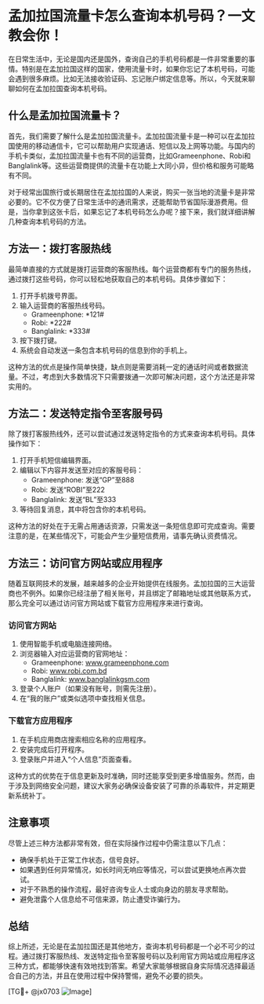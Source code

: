 # 孟加拉国流量卡怎么查询本机号码？一文教会你！

在日常生活中，无论是国内还是国外，查询自己的手机号码都是一件非常重要的事情。特别是在孟加拉国这样的国家，使用流量卡时，如果你忘记了本机号码，可能会遇到很多麻烦。比如无法接收验证码、忘记账户绑定信息等。所以，今天就来聊聊如何在孟加拉国查询本机号码。

## 什么是孟加拉国流量卡？

首先，我们需要了解什么是孟加拉国流量卡。孟加拉国流量卡是一种可以在孟加拉国使用的移动通信卡，它可以帮助用户实现通话、短信以及上网等功能。与国内的手机卡类似，孟加拉国流量卡也有不同的运营商，比如Grameenphone、Robi和Banglalink等。这些运营商提供的流量卡在功能上大同小异，但价格和服务可能略有不同。

对于经常出国旅行或长期居住在孟加拉国的人来说，购买一张当地的流量卡是非常必要的。它不仅方便了日常生活中的通讯需求，还能帮助节省国际漫游费用。但是，当你拿到这张卡后，如果忘记了本机号码怎么办呢？接下来，我们就详细讲解几种查询本机号码的方法。

## 方法一：拨打客服热线

最简单直接的方式就是拨打运营商的客服热线。每个运营商都有专门的服务热线，通过拨打这些号码，你可以轻松地获取自己的本机号码。具体步骤如下：

1. 打开手机拨号界面。
2. 输入运营商的客服热线号码。
   - Grameenphone: *121#
   - Robi: *222#
   - Banglalink: *333#
3. 按下拨打键。
4. 系统会自动发送一条包含本机号码的信息到你的手机上。

这种方法的优点是操作简单快捷，缺点则是需要消耗一定的通话时间或者数据流量。不过，考虑到大多数情况下只需要拨通一次即可解决问题，这个方法还是非常实用的。

## 方法二：发送特定指令至客服号码

除了拨打客服热线外，还可以尝试通过发送特定指令的方式来查询本机号码。具体操作如下：

1. 打开手机短信编辑界面。
2. 编辑以下内容并发送至对应的客服号码：
   - Grameenphone: 发送“GP”至888
   - Robi: 发送“ROBI”至222
   - Banglalink: 发送“BL”至333
3. 等待回复消息，其中将包含你的本机号码。

这种方法的好处在于无需占用通话资源，只需发送一条短信息即可完成查询。需要注意的是，在某些情况下，可能会产生少量短信费用，请事先确认资费情况。

## 方法三：访问官方网站或应用程序

随着互联网技术的发展，越来越多的企业开始提供在线服务。孟加拉国的三大运营商也不例外。如果你已经注册了相关账号，并且绑定了邮箱地址或其他联系方式，那么完全可以通过访问官方网站或下载官方应用程序来进行查询。

### 访问官方网站
1. 使用智能手机或电脑连接网络。
2. 浏览器输入对应运营商的官网地址：
   - Grameenphone: www.grameenphone.com
   - Robi: www.robi.com.bd
   - Banglalink: www.banglalinkgsm.com
3. 登录个人账户（如果没有账号，则需先注册）。
4. 在“我的账户”或类似选项中查找相关信息。

### 下载官方应用程序
1. 在手机应用商店搜索相应名称的应用程序。
2. 安装完成后打开程序。
3. 登录账户并进入“个人信息”页面查看。

这种方式的优势在于信息更新及时准确，同时还能享受到更多增值服务。然而，由于涉及到网络安全问题，建议大家务必确保设备安装了可靠的杀毒软件，并定期更新系统补丁。

## 注意事项

尽管上述三种方法都非常有效，但在实际操作过程中仍需注意以下几点：

- 确保手机处于正常工作状态，信号良好。
- 如果遇到任何异常情况，如长时间无响应等情况，可以尝试更换地点再次尝试。
- 对于不熟悉的操作流程，最好咨询专业人士或向身边的朋友寻求帮助。
- 避免泄露个人信息给不可信来源，防止遭受诈骗行为。

## 总结

综上所述，无论是在孟加拉国还是其他地方，查询本机号码都是一个必不可少的过程。通过拨打客服热线、发送特定指令至客服号码以及利用官方网站或应用程序这三种方式，都能够快速有效地找到答案。希望大家能够根据自身实际情况选择最适合自己的方法，并且在使用过程中保持警惕，避免不必要的损失。

[TG💪+ @jx0703 ![Image](https://github.com/user-attachments/assets/dbca1d08-cadb-493c-b0ec-ad6f7a83f270)]